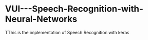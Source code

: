 # VUI---Speech-Recognition-with-Neural-Networks
TThis is the implementation of Speech Recognition with keras
